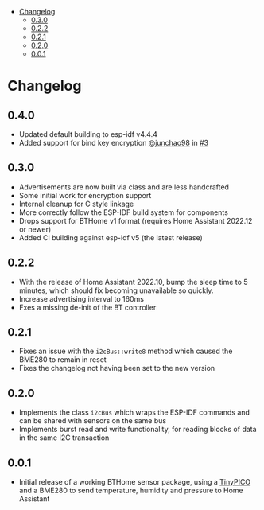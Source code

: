 
- [Changelog](#changelog)
  - [0.3.0](#030)
  - [0.2.2](#022)
  - [0.2.1](#021)
  - [0.2.0](#020)
  - [0.0.1](#001)

# Changelog

## 0.4.0

- Updated default building to esp-idf v4.4.4
- Added support for bind key encryption [@junchao98](https://github.com/junchao98) in [#3](https://github.com/stumpylog/bthome-weather-station/pull/3)

## 0.3.0

- Advertisements are now built via class and are less handcrafted
- Some initial work for encryption support
- Internal cleanup for C style linkage
- More correctly follow the ESP-IDF build system for components
- Drops support for BTHome v1 format (requires Home Assistant 2022.12 or newer)
- Added CI building against esp-idf v5 (the latest release)

## 0.2.2

- With the release of Home Assistant 2022.10, bump the sleep time to 5 minutes, which should fix becoming unavailable so quickly.
- Increase advertising interval to 160ms
- Fxes a missing de-init of the BT controller

## 0.2.1

- Fixes an issue with the `i2cBus::write8` method which caused the BME280 to remain in reset
- Fixes the changelog not having been set to the new version

## 0.2.0

- Implements the class `i2cBus` which wraps the ESP-IDF commands and can be shared with sensors on the same bus
- Implements burst read and write functionality, for reading blocks of data in the same I2C transaction

## 0.0.1

- Initial release of a working BTHome sensor package, using a [TinyPICO](https://www.tinypico.com/) and a BME280 to send temperature, humidity and pressure to Home Assistant
